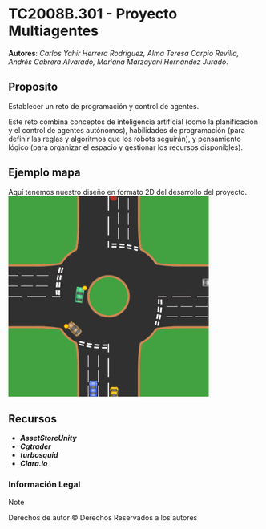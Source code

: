 # TC2008B.301 - Proyecto Multiagentes
**Autores**: *Carlos Yahir Herrera Rodríguez, Alma Teresa Carpio Revilla, Andrés Cabrera Alvarado, Mariana Marzayani Hernández Jurado*.

## Proposito
Establecer un reto de programación y control de agentes.

Este reto combina conceptos de inteligencia artificial (como la planificación y el control de agentes autónomos), habilidades de programación (para definir las reglas y algoritmos que los robots seguirán), y pensamiento lógico (para organizar el espacio y gestionar los recursos disponibles).


## Ejemplo mapa
Aquí tenemos nuestro diseño en formato 2D del desarrollo del proyecto. 
![Visualización 2D](8cars.gif)


## Recursos

- ***AssetStoreUnity***
- ***Cgtrader***
- ***turbosquid***
- ***Clara.io***


### Información Legal    
> [!NOTE]
> Derechos de autor © Derechos Reservados a los autores
